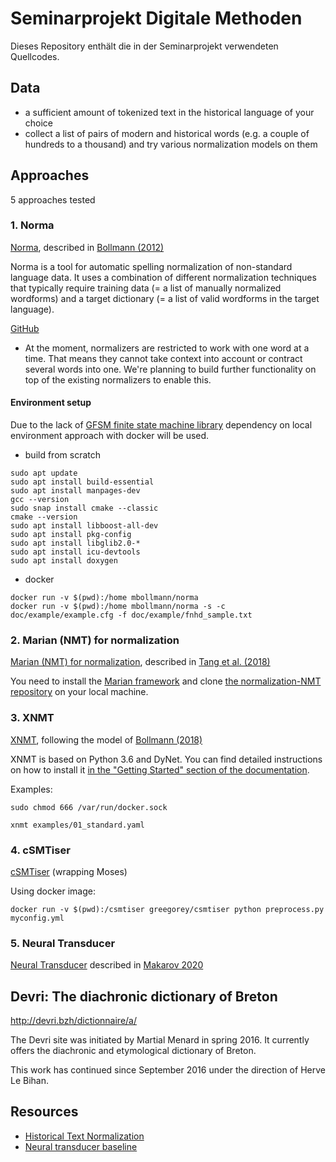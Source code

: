 # Seminarprojekt Digitale Methoden
Dieses Repository enthält die in der Seminarprojekt verwendeten Quellcodes.

## Data
- a sufficient amount of tokenized text in the historical language of your choice
- collect a list of pairs of modern and historical words (e.g. a couple of hundreds to a thousand) 
  and try various normalization models on them
  


## Approaches
5 approaches tested

### 1. Norma
[Norma](https://github.com/comphist/norma), described in [Bollmann
  (2012)](https://marcel.bollmann.me/pub/acrh12.pdf)

Norma is a tool for automatic spelling normalization of non-standard language data. It uses a combination of different 
normalization techniques that typically require training data (= a list of manually normalized wordforms) 
and a target dictionary (= a list of valid wordforms in the target language).

[GitHub](https://github.com/comphist/norma)

- At the moment, normalizers are restricted to work with one word at a time. 
  That means they cannot take context into account or contract several words into one. 
  We're planning to build further functionality on top of the existing normalizers to enable this.

#### Environment setup
Due to the lack of 
[GFSM finite state machine library](http://kaskade.dwds.de/~moocow/mirror/projects/gfsm/)
dependency on local environment approach with docker will be used.

- build from scratch
```commandline
sudo apt update
sudo apt install build-essential
sudo apt install manpages-dev
gcc --version
sudo snap install cmake --classic
cmake --version
sudo apt install libboost-all-dev
sudo apt install pkg-config
sudo apt install libglib2.0-*
sudo apt install icu-devtools
sudo apt install doxygen
```
- docker
```commandline
docker run -v $(pwd):/home mbollmann/norma
docker run -v $(pwd):/home mbollmann/norma -s -c doc/example/example.cfg -f doc/example/fnhd_sample.txt
```

### 2. Marian (NMT) for normalization
[Marian (NMT) for normalization](https://github.com/tanggongbo/normalization-NMT),
  described in [Tang et al. (2018)](http://aclweb.org/anthology/C18-1112)

You need to install the [Marian
framework](https://github.com/marian-nmt/marian-dev) and clone [the
normalization-NMT repository](https://github.com/tanggongbo/normalization-NMT)
on your local machine.  

### 3. XNMT

[XNMT](https://github.com/neulab/xnmt), following the model of [Bollmann
  (2018)](http://www.linguistics.rub.de/forschung/arbeitsberichte/22.pdf)

XNMT is based on Python 3.6 and DyNet.  You can find detailed instructions on
how to install it [in the "Getting Started" section of the
documentation](https://xnmt.readthedocs.io/en/latest/getting_started.html).


Examples:
```commandline
sudo chmod 666 /var/run/docker.sock

xnmt examples/01_standard.yaml
```

### 4. cSMTiser

[cSMTiser](https://github.com/clarinsi/csmtiser) (wrapping Moses)

Using docker image:
```commandline
docker run -v $(pwd):/csmtiser greegorey/csmtiser python preprocess.py myconfig.yml
```

### 5. Neural Transducer

[Neural Transducer](https://github.com/peter-makarov/il-reimplementation/tree/feature/sgm2021)
described in [Makarov 2020](https://www.aclweb.org/anthology/2020.acl-main.650/)

## Devri: The diachronic dictionary of Breton
http://devri.bzh/dictionnaire/a/

The Devri site was initiated by Martial Menard in spring 2016. It currently offers the diachronic and etymological dictionary of Breton. 

This work has continued since September 2016 under the direction of Herve Le Bihan.



## Resources
- [Historical Text Normalization](https://github.com/coastalcph/histnorm#tldr-the-recommended-normalization-approach)
- [Neural transducer baseline](https://github.com/peter-makarov/il-reimplementation/tree/feature/sgm2021)

